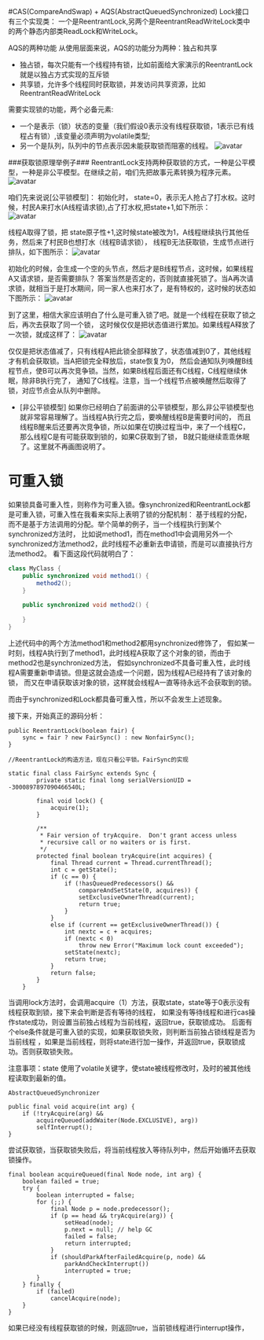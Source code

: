 #CAS(CompareAndSwap) + AQS(AbstractQueuedSynchronized)
Lock接口有三个实现类：
一个是ReentrantLock,另两个是ReentrantReadWriteLock类中的两个静态内部类ReadLock和WriteLock。

AQS的两种功能
从使用层面来说，AQS的功能分为两种：独占和共享
- 独占锁，每次只能有一个线程持有锁，比如前面给大家演示的ReentrantLock就是以独占方式实现的互斥锁
- 共享锁，允许多个线程同时获取锁，并发访问共享资源，比如ReentrantReadWriteLock

需要实现锁的功能，两个必备元素:
- 一个是表示（锁）状态的变量（我们假设0表示没有线程获取锁，1表示已有线程占有锁）,该变量必须声明为volatile类型;
- 另一个是队列，队列中的节点表示因未能获取锁而阻塞的线程。
![avatar](AQS队列.png)



###获取锁原理举例子###
ReentrantLock支持两种获取锁的方式，一种是公平模型，一种是非公平模型。在继续之前，咱们先把故事元素转换为程序元素。
![avatar](三个角色.png)

咱们先来说说[公平锁模型]：
初始化时， state=0，表示无人抢占了打水权。这时候，村民A来打水(A线程请求锁),占了打水权,把state+1,如下所示：  
![avatar](过程1.png)

线程A取得了锁，把 state原子性+1,这时候state被改为1，A线程继续执行其他任务，然后来了村民B也想打水（线程B请求锁），
线程B无法获取锁，生成节点进行排队，如下图所示：
![avatar](过程2.png)

初始化的时候，会生成一个空的头节点，然后才是B线程节点，这时候，如果线程A又请求锁，是否需要排队？
答案当然是否定的，否则就直接死锁了。当A再次请求锁，就相当于是打水期间，同一家人也来打水了，是有特权的，这时候的状态如下图所示：
![avatar](过程3.png)

到了这里，相信大家应该明白了什么是可重入锁了吧。就是一个线程在获取了锁之后，再次去获取了同一个锁，
这时候仅仅是把状态值进行累加。如果线程A释放了一次锁，就成这样了：
![avatar](过程4.png)

仅仅是把状态值减了，只有线程A把此锁全部释放了，状态值减到0了，其他线程才有机会获取锁。当A把锁完全释放后，state恢复为0，
然后会通知队列唤醒B线程节点，使B可以再次竞争锁。当然，如果B线程后面还有C线程，C线程继续休眠，除非B执行完了，
通知了C线程。注意，当一个线程节点被唤醒然后取得了锁，对应节点会从队列中删除。

- [非公平锁模型]
如果你已经明白了前面讲的公平锁模型，那么非公平锁模型也就非常容易理解了。当线程A执行完之后，要唤醒线程B是需要时间的，
而且线程B醒来后还要再次竞争锁，所以如果在切换过程当中，来了一个线程C，那么线程C是有可能获取到锁的，如果C获取到了锁，
B就只能继续乖乖休眠了。这里就不再画图说明了。 

# 可重入锁
如果锁具备可重入性，则称作为可重入锁。像synchronized和ReentrantLock都是可重入锁，可重入性在我看来实际上表明了锁的分配机制：
基于线程的分配，而不是基于方法调用的分配。举个简单的例子，当一个线程执行到某个synchronized方法时，
比如说method1，而在method1中会调用另外一个synchronized方法method2，此时线程不必重新去申请锁，而是可以直接执行方法method2。
看下面这段代码就明白了：
```java
class MyClass {
    public synchronized void method1() {
        method2();
    }
      
    public synchronized void method2() {
          
    }
}
```
上述代码中的两个方法method1和method2都用synchronized修饰了，
假如某一时刻，线程A执行到了method1，此时线程A获取了这个对象的锁，而由于method2也是synchronized方法，
假如synchronized不具备可重入性，此时线程A需要重新申请锁。但是这就会造成一个问题，因为线程A已经持有了该对象的锁，
而又在申请获取该对象的锁，这样就会线程A一直等待永远不会获取到的锁。

而由于synchronized和Lock都具备可重入性，所以不会发生上述现象。

接下来，开始真正的源码分析：
```
public ReentrantLock(boolean fair) {
    sync = fair ? new FairSync() : new NonfairSync();
}

//ReentrantLock的构造方法，现在只看公平锁。FairSync的实现

static final class FairSync extends Sync {
        private static final long serialVersionUID = -3000897897090466540L;
 
        final void lock() {
            acquire(1);
        }
 
        /**
         * Fair version of tryAcquire.  Don't grant access unless
         * recursive call or no waiters or is first.
         */
        protected final boolean tryAcquire(int acquires) {
            final Thread current = Thread.currentThread();
            int c = getState();
            if (c == 0) {
                if (!hasQueuedPredecessors() &&
                    compareAndSetState(0, acquires)) {
                    setExclusiveOwnerThread(current);
                    return true;
                }
            }
            else if (current == getExclusiveOwnerThread()) {
                int nextc = c + acquires;
                if (nextc < 0)
                    throw new Error("Maximum lock count exceeded");
                setState(nextc);
                return true;
            }
            return false;
        }
    }
```
当调用lock方法时，会调用acquire（1）方法，获取state，state等于0表示没有线程获取到锁，接下来会判断是否有等待的线程，
如果没有等待线程和进行cas操作state成功，则设置当前独占线程为当前线程，返回true，获取锁成功。
后面有个else条件就是可重入锁的实现，如果获取锁失败，则判断当前独占锁线程是否为当前线程
，如果是当前线程，则将state进行加一操作，并返回true，获取锁成功。否则获取锁失败。

注意事项：state 使用了volatile关键字，使state被线程修改时，及时的被其他线程读取到最新的值。
```
AbstractQueuedSynchronizer

public final void acquire(int arg) {
    if (!tryAcquire(arg) &&
        acquireQueued(addWaiter(Node.EXCLUSIVE), arg))
        selfInterrupt();
}
```

尝试获取锁，当获取锁失败后，将当前线程放入等待队列中，然后开始循环去获取锁操作。
```
final boolean acquireQueued(final Node node, int arg) {
    boolean failed = true;
    try {
        boolean interrupted = false;
        for (;;) {
            final Node p = node.predecessor();
            if (p == head && tryAcquire(arg)) {
                setHead(node);
                p.next = null; // help GC
                failed = false;
                return interrupted;
            }
            if (shouldParkAfterFailedAcquire(p, node) &&
                parkAndCheckInterrupt())
                interrupted = true;
        }
    } finally {
        if (failed)
            cancelAcquire(node);
    }
}
```
如果已经没有线程获取锁的时候，则返回true，当前锁线程进行interrupt操作，